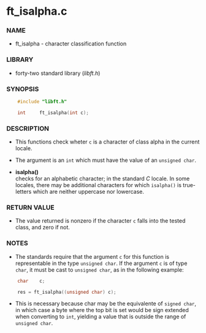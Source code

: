 #   ft_isalpha.c


### NAME

- ft_isalpha - character classification function

### LIBRARY

- forty-two standard library (_libft.h_)

### SYNOPSIS

```c
    #include "libft.h"

    int     ft_isalpha(int c);
```

### DESCRIPTION

- This functions check wheter `c` is a character of class alpha in the current locale.

- The argument is an `int` which must have the value of an `unsigned char`.

- **isalpha()**<br>
    checks for an alphabetic character; in the standard _C_ locale. In some locales, there may be additional characters for which `isalpha()` is true-letters which are neither uppercase nor lowercase.

### RETURN VALUE

- The value returned is nonzero if the character `c` falls into the tested class, and zero if not.

### NOTES

- The standards require that the argument `c` for this function is representable in the type `unsigned char`. If the argument `c` is of type `char`, it must be cast to `unsigned char`, as in the following example:

```c
    char    c;

    res = ft_isalpha((unsigned char) c);
```

-    This is necessary because char may be the equivalente of `signed char`, in which case a byte where the top bit is set would be sign extended when converting to `int`, yielding a value that is outside the range of `unsigned char`.
